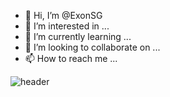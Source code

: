 - 👋 Hi, I’m @ExonSG
- 👀 I’m interested in ...
- 🌱 I’m currently learning ...
- 💞️ I’m looking to collaborate on ...
- 📫 How to reach me ...

![header](https://user-images.githubusercontent.com/91204815/166243370-5d1b5a41-1dfe-45f5-a709-0d829a5d0cb5.png)
